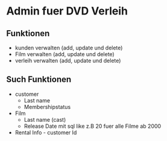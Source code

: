 # Admin fuer DVD Verleih 

## Funktionen
* kunden verwalten (add, update und delete)
* Film verwalten (add, update und delete)
* verleih verwalten (add, update und delete)

## Such Funktionen
* customer 
  - Last name 
  - Membershipstatus
* Film
  - Last name (cast)
  - Release Date mit sql like z.B 20 fuer alle Filme ab 2000
* Rental Info - customer Id



